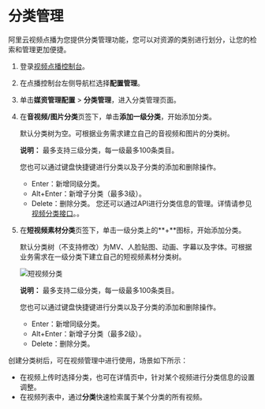 # 分类管理

阿里云视频点播为您提供分类管理功能，您可以对资源的类别进行划分，让您的检索和管理更加便捷。

1.  登录[视频点播控制台](https://vod.console.aliyun.com/)。

2.  在点播控制台左侧导航栏选择**配置管理**。

3.  单击**媒资管理配置** \> **分类管理**，进入分类管理页面。

4.  在**音视频/图片分类**页签下，单击**添加一级分类**，开始添加分类。

    默认分类树为空。可根据业务需求建立自己的音视频和图片的分类树。

    **说明：** 最多支持三级分类，每一级最多100条类目。

    您也可以通过键盘快捷键进行分类以及子分类的添加和删除操作。

    -   Enter：新增同级分类。
    -   Alt+Enter：新增子分类（最多3级）。
    -   Delete：删除分类。
    您还可以通过API进行分类信息的管理。详情请参见[视频分类接口](/intl.zh-CN/服务端API/媒资管理/媒资分类/创建分类.md)。。

5.  在**短视频素材分类**页签下，单击一级分类上的**+**图标，开始添加分类。

    默认分类树（不支持修改）为MV、人脸贴图、动画、字幕以及字体。可根据业务需求在一级分类下建立自己的短视频素材分类树。

    ![短视频分类](https://static-aliyun-doc.oss-accelerate.aliyuncs.com/assets/img/zh-CN/6231994061/p173850.png)

    **说明：** 最多支持二级分类，每一级最多100条类目。

    您也可以通过键盘快捷键进行分类以及子分类的添加和删除操作。

    -   Enter：新增同级分类。
    -   Alt+Enter：新增子分类（最多2级）。
    -   Delete：删除分类。

创建分类树后，可在视频管理中进行使用，场景如下所示：

-   在视频上传时选择分类，也可在详情页中，针对某个视频进行分类信息的设置调整。
-   在视频列表中，通过**分类**快速检索属于某个分类的所有视频。

